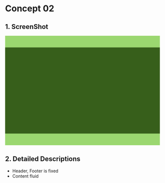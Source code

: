 # Concept 02

## 1. ScreenShot

![Capture](capture.png)

## 2. Detailed Descriptions

* Header, Footer is fixed
* Content fluid